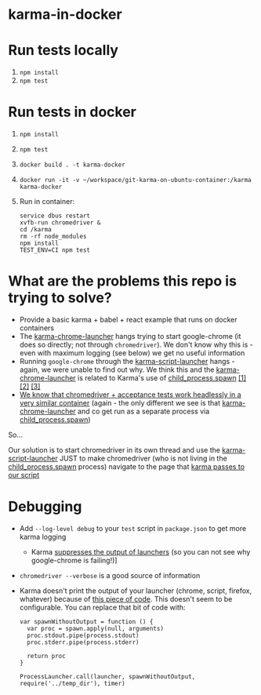 # karma-in-docker

# Run tests locally

1. `npm install`
1. `npm test`

# Run tests in docker

1. `npm install`
1. `npm test`
1. `docker build . -t karma-docker`
1. `docker run -it -v ~/workspace/git-karma-on-ubuntu-container:/karma karma-docker`
1. Run in container:

    ```
    service dbus restart
    xvfb-run chromedriver &
    cd /karma
    rm -rf node_modules
    npm install
    TEST_ENV=CI npm test
    ```

# What are the problems this repo is trying to solve?

- Provide a basic karma + babel + react example that runs on docker containers
- The [karma-chrome-launcher](https://github.com/karma-runner/karma-chrome-launcher) hangs trying to start google-chrome (it does so directly; not through `chromedriver`). We don't know why this is - even with maximum logging (see below) we get no useful information
- Running `google-chrome` through the [karma-script-launcher](https://github.com/karma-runner/karma-script-launcher) hangs - again, we were unable to find out why. We think this and the [karma-chrome-launcher](https://github.com/karma-runner/karma-chrome-launcher) is related to Karma's use of [child_process.spawn](https://nodejs.org/api/child_process.html#child_process_child_process_spawn_command_args_options) [[1]](https://github.com/karma-runner/karma/blob/8e2cfab5e97033a17edbde412485d682d153d5d1/lib/launchers/process.js#L63) [[2]](https://github.com/karma-runner/karma/blob/8e2cfab5e97033a17edbde412485d682d153d5d1/lib/launchers/process.js#L141) [[3]](https://github.com/karma-runner/karma/blob/8e2cfab5e97033a17edbde412485d682d153d5d1/lib/launchers/process.js#L138)
- [We know that chromedriver + acceptance tests work headlessly in a very similar container](http://engineering.pivotal.io/post/headless-ui-testing-with-go-agouti-and-chrome/) (again - the only different we see is that [karma-chrome-launcher](https://github.com/karma-runner/karma-chrome-launcher) and co get run as a separate process via [child_process.spawn](https://nodejs.org/api/child_process.html#child_process_child_process_spawn_command_args_options))

So...

Our solution is to start chromedriver in its own thread and use the [karma-script-launcher](https://github.com/karma-runner/karma-script-launcher) JUST to make chromedriver (who is not living in the [child_process.spawn](https://nodejs.org/api/child_process.html#child_process_child_process_spawn_command_args_options) process) navigate to the page that [karma passes to our script](https://github.com/karma-runner/karma-script-launcher/blame/a501ba571a08f13346218900f50f844c967d650d/README.md#L10-L11)

# Debugging

- Add `--log-level debug` to your `test` script in `package.json` to get more karma logging
    - Karma [suppresses the output of launchers](https://github.com/karma-runner/karma/blob/master/lib/launchers/process.js#L140-L148) (so you can not see why google-chrome is failing!)]
- `chromedriver --verbose` is a good source of information
- Karma doesn't print the output of your launcher (chrome, script, firefox, whatever) because of [this piece of code](https://github.com/karma-runner/karma/blob/8e2cfab5e97033a17edbde412485d682d153d5d1/lib/launchers/process.js#L140-L148). This doesn't seem to be configurable. You can replace that bit of code with:

    ```
    var spawnWithoutOutput = function () {
      var proc = spawn.apply(null, arguments)
      proc.stdout.pipe(process.stdout)
      proc.stderr.pipe(process.stderr)

      return proc
    }

    ProcessLauncher.call(launcher, spawnWithoutOutput, require('../temp_dir'), timer)
    ```
